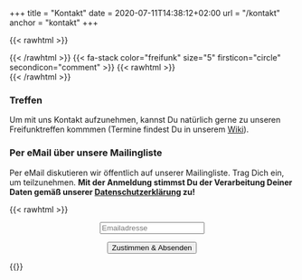 +++
title =  "Kontakt"
date = 2020-07-11T14:38:12+02:00
url = "/kontakt"
anchor = "kontakt"
+++


{{< rawhtml >}}
 <div style="float:right">
{{< /rawhtml >}}
{{< fa-stack  color="freifunk" size="5" firsticon="circle" secondicon="comment" >}}
{{< rawhtml >}}</div>{{< /rawhtml >}}


### Treffen
Um mit uns Kontakt aufzunehmen, kannst Du natürlich gerne zu unseren Freifunktreffen kommmen (Termine findest Du in unserem [Wiki](https://kbu.freifunk.net/wiki/index.php?title=Hauptseite)). 

### Per eMail über unsere Mailingliste
Per eMail diskutieren wir öffentlich auf unserer Mailingliste. Trag Dich ein, um teilzunehmen.
**Mit der Anmeldung stimmst Du der Verarbeitung Deiner Daten gemäß unserer [Datenschutzerklärung](datenschutz) zu!**

{{< rawhtml >}}
<center>
		<form class="forms" action="https://lists.kbu.freifunk.net/cgi-bin/mailman/subscribe/freifunk-bonn" method="post" target="_blank">
	  		<i class="fa fa-envelope fa-fw"></i>
			<input name="email" type="text" placeholder="Emailadresse" />
		<p>
			<button type="submit">
  				<i class="fa fa-envelope fa-lg"></i> Zustimmen &amp; Absenden
			</button>
		</p>
		</form>
</center>
{{</ rawhtml >}}

